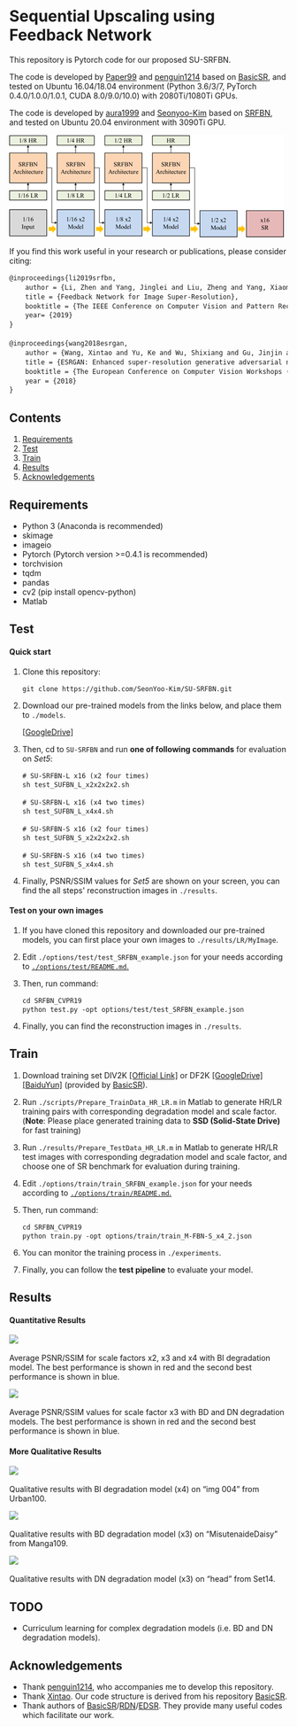 # Sequential Upscaling using Feedback Network

This repository is Pytorch code for our proposed SU-SRFBN.

The code is developed by [Paper99](https://github.com/Paper99) and [penguin1214](https://github.com/penguin1214) based on [BasicSR](https://github.com/xinntao/BasicSR), and tested on Ubuntu 16.04/18.04 environment (Python 3.6/3/7, PyTorch 0.4.0/1.0.0/1.0.1, CUDA 8.0/9.0/10.0) with 2080Ti/1080Ti GPUs.

The code is developed by [aura1999](https://github.com/aura1999jmpark) and [Seonyoo-Kim](https://github.com/SeonYoo-Kim) based on [SRFBN](https://github.com/Paper99/SRFBN_CVPR19), and tested on Ubuntu 20.04 environment with 3090Ti GPU.

![](figs/SU_architecture.png)

If you find this work useful in your research or publications, please consider citing:

```latex
@inproceedings{li2019srfbn,
    author = {Li, Zhen and Yang, Jinglei and Liu, Zheng and Yang, Xiaomin and Jeon, Gwanggil and Wu, Wei},
    title = {Feedback Network for Image Super-Resolution},
    booktitle = {The IEEE Conference on Computer Vision and Pattern Recognition (CVPR)},
    year= {2019}
}

@inproceedings{wang2018esrgan,
    author = {Wang, Xintao and Yu, Ke and Wu, Shixiang and Gu, Jinjin and Liu, Yihao and Dong, Chao and Qiao, Yu and Loy, Chen Change},
    title = {ESRGAN: Enhanced super-resolution generative adversarial networks},
    booktitle = {The European Conference on Computer Vision Workshops (ECCVW)},
    year = {2018}
}
```

## Contents
1. [Requirements](#Requirements)
2. [Test](#test)
3. [Train](#train)
4. [Results](#results)
5. [Acknowledgements](#acknowledgements)

## Requirements
- Python 3 (Anaconda is recommended)
- skimage
- imageio
- Pytorch (Pytorch version >=0.4.1 is recommended)
- torchvision
- tqdm 
- pandas
- cv2 (pip install opencv-python)
- Matlab 

## Test

#### Quick start

1. Clone this repository:

   ```shell
   git clone https://github.com/SeonYoo-Kim/SU-SRFBN.git
   ```

2. Download our pre-trained models from the links below, and place them to `./models`.

   [[GoogleDrive]](https://drive.google.com/drive/folders/1dJyMGNaUPzHWU1YVNlTC1YMpViMFsf5c?usp=sharing)


3. Then, cd to `SU-SRFBN` and run **one of following commands** for evaluation on *Set5*:

   ```shell
   # SU-SRFBN-L x16 (x2 four times)
   sh test_SUFBN_L_x2x2x2x2.sh

   # SU-SRFBN-L x16 (x4 two times)
   sh test_SUFBN_L_x4x4.sh
   
   # SU-SRFBN-S x16 (x2 four times)
   sh test_SUFBN_S_x2x2x2x2.sh

   # SU-SRFBN-S x16 (x4 two times)
   sh test_SUFBN_S_x4x4.sh
   ```

4. Finally, PSNR/SSIM values for *Set5* are shown on your screen, you can find the all steps' reconstruction images in `./results`.


#### Test on your own images

1. If you have cloned this repository and downloaded our pre-trained models, you can first place your own images to `./results/LR/MyImage`.

2. Edit `./options/test/test_SRFBN_example.json` for your needs according to [`./options/test/README.md`.](./options/test/README.md)

3. Then, run command:
   ```shell
   cd SRFBN_CVPR19
   python test.py -opt options/test/test_SRFBN_example.json
   ```

4. Finally, you can find the reconstruction images in `./results`.

## Train

1. Download training set DIV2K [[Official Link]](https://data.vision.ee.ethz.ch/cvl/DIV2K/) or DF2K [[GoogleDrive]](https://drive.google.com/drive/folders/1B-uaxvV9qeuQ-t7MFiN1oEdA6dKnj2vW?usp=sharing) [[BaiduYun]](https://pan.baidu.com/s/1CFIML6KfQVYGZSNFrhMXmA#list/path=%2F) (provided by [BasicSR](https://github.com/xinntao/BasicSR)).

2. Run `./scripts/Prepare_TrainData_HR_LR.m` in Matlab to generate HR/LR training pairs with corresponding degradation model and scale factor. (**Note**: Please place generated training data to **SSD (Solid-State Drive)** for fast training)

3. Run `./results/Prepare_TestData_HR_LR.m` in Matlab to generate HR/LR test images with corresponding degradation model and scale factor, and choose one of SR benchmark for evaluation during training.

4. Edit `./options/train/train_SRFBN_example.json` for your needs according to [`./options/train/README.md`.](./options/train/README.md)

5. Then, run command:
   ```shell
   cd SRFBN_CVPR19
   python train.py -opt options/train/train_M-FBN-S_x4_2.json
   ```

6. You can monitor the training process in `./experiments`.

7. Finally, you can follow the **test pipeline** to evaluate your model.

## Results

#### Quantitative Results

![](figs/comp_soa_bi.png)

Average PSNR/SSIM for scale factors x2, x3 and x4 with BI degradation model. The best performance is shown in red and the second best performance is shown in blue.

![](figs/comp_soa_bd_dn.png)

Average PSNR/SSIM values for scale factor x3 with BD and DN degradation models. The best performance is shown in red and the second best performance is shown in blue.

#### More Qualitative Results

![](figs/img_004_BI.jpg)

Qualitative results with BI degradation model (x4) on “img 004” from Urban100.

![](figs/manga109_BD.jpg)

Qualitative results with BD degradation model (x3) on “MisutenaideDaisy” from Manga109.

![](figs/head_DN.jpg)

Qualitative results with DN degradation model (x3) on “head” from Set14.

## TODO

- Curriculum learning for complex degradation models (i.e. BD and DN degradation models).

## Acknowledgements

- Thank [penguin1214](https://github.com/penguin1214), who accompanies me to develop this repository.
- Thank [Xintao](https://github.com/xinntao). Our code structure is derived from his repository [BasicSR](https://github.com/xinntao/BasicSR). 
- Thank authors of [BasicSR](https://github.com/xinntao/BasicSR)/[RDN](https://github.com/yulunzhang/RDN)/[EDSR](https://github.com/thstkdgus35/EDSR-PyTorch). They provide many useful codes which facilitate our work.
